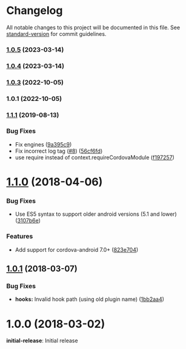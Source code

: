 # Changelog

All notable changes to this project will be documented in this file. See [standard-version](https://github.com/conventional-changelog/standard-version) for commit guidelines.

### [1.0.5](https://github.com/jammin197/cordova-plugin-deeplinks-ios-build-fix/compare/v1.0.6...v1.0.5) (2023-03-14)

### [1.0.4](https://github.com/jammin197/cordova-plugin-deeplinks-ios-build-fix/compare/v1.0.6...v1.0.4) (2023-03-14)

### [1.0.3](https://github.com/zasby/cordova-plugin-deeplinks/compare/v1.0.1...v1.0.3) (2022-10-05)

### 1.0.1 (2022-10-05)

### [1.1.1](https://github.com/e-imaxina/cordova-plugin-deeplinks/compare/v1.1.0...v1.1.1) (2019-08-13)


### Bug Fixes

* Fix engines ([9a395c9](https://github.com/e-imaxina/cordova-plugin-deeplinks/commit/9a395c9))
* Fix incorrect log tag ([#8](https://github.com/e-imaxina/cordova-plugin-deeplinks/issues/8)) ([56cf6fd](https://github.com/e-imaxina/cordova-plugin-deeplinks/commit/56cf6fd))
* use require instead of context.requireCordovaModule ([f197257](https://github.com/e-imaxina/cordova-plugin-deeplinks/commit/f197257))

<a name="1.1.0"></a>
# [1.1.0](https://github.com/e-imaxina/cordova-plugin-deeplinks/compare/v1.0.1...v1.1.0) (2018-04-06)


### Bug Fixes

* Use ES5 syntax to support older android versions (5.1 and lower) ([3107b6e](https://github.com/e-imaxina/cordova-plugin-deeplinks/commit/3107b6e))


### Features

* Add support for cordova-android 7.0+ ([823e704](https://github.com/e-imaxina/cordova-plugin-deeplinks/commit/823e704))

<a name="1.0.1"></a>
## [1.0.1](https://github.com/e-imaxina/cordova-plugin-deeplinks/compare/v1.0.0...v1.0.1) (2018-03-07)


### Bug Fixes

* **hooks:** Invalid hook path (using old plugin name) ([1bb2aa4](https://github.com/e-imaxina/cordova-plugin-deeplinks/commit/1bb2aa4))



<a name="1.0.0"></a>
# 1.0.0 (2018-03-02)

**initial-release**: Initial release
